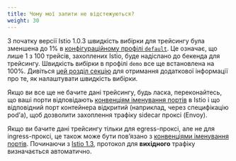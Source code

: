 ```yaml
---
title: Чому мої запити не відстежуються?
weight: 30
---
```


З початку версії Istio 1.0.3 швидкість вибірки для трейсингу була зменшена до 1% в [конфігураційному профілі `default`](/docs/setup/additional-setup/config-profiles/). Це означає, що лише 1 з 100 трейсів, захоплених Istio, буде надіслано до бекенда для трейсингу. Швидкість вибірки в профілі `demo` все ще встановлена на 100%. Дивіться [цей розділ секцію](/docs/tasks/observability/distributed-tracing/mesh-and-proxy-config/#customizing-trace-sampling) для отримання додаткової інформації про те, як налаштувати швидкість вибірки.

Якщо ви все ще не бачите дані трейсингу, будь ласка, переконайтесь, що ваші порти відповідають [конвенціям іменування портів](/about/faq/#naming-port-convention) в Istio і що відповідний порт контейнера відкритий (наприклад, через специфікацію podʼа), щоб дозволити захоплення трафіку sidecar проксі (Envoy).

Якщо ви бачите дані трейсингу тільки для egress-проксі, але не для ingress-проксі, це також може бути повʼязано з [конвенціями іменування портів](/about/faq/#naming-port-convention). Починаючи з [Istio 1.3](/news/releases/1.3.x/announcing-1.3/#intelligent-protocol-detection-experimental), протокол для **вихідного** трафіку визначається автоматично.
